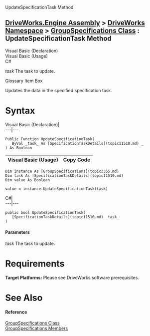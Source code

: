 UpdateSpecificationTask Method   
  
[DriveWorks.Engine Assembly](topic2156.md) > [DriveWorks Namespace](topic2159.md) > [GroupSpecifications Class](topic3355.md) : UpdateSpecificationTask Method  
---  
  
Visual Basic (Declaration)    
Visual Basic (Usage)    
C# 

_task_
    The task to update.

Glossary Item Box

Updates the data in the specified specification task. 

# Syntax

Visual Basic (Declaration)|   
---|---  
      
    
    Public Function UpdateSpecificationTask( _
       ByVal _task_ As [SpecificationTaskDetails](topic11510.md) _
    ) As Boolean  
  
Visual Basic (Usage)| Copy Code  
---|---  
      
    
    Dim instance As [GroupSpecifications](topic3355.md)
    Dim task As [SpecificationTaskDetails](topic11510.md)
    Dim value As Boolean
     
    value = instance.UpdateSpecificationTask(task)  
  
C#|   
---|---  
      
    
    public bool UpdateSpecificationTask( 
       [SpecificationTaskDetails](topic11510.md) _task_
    )  
  
#### Parameters

 _task_
    The task to update.

# Requirements

**Target Platforms:** Please see DriveWorks software prerequisites.

# See Also

#### Reference

[GroupSpecifications Class](topic3355.md)   
[GroupSpecifications Members](topic3356.md)


